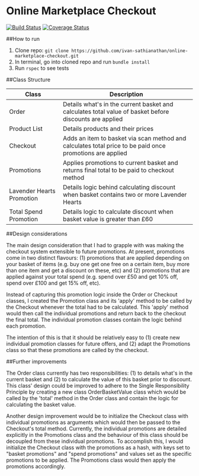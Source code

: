 # Online Marketplace Checkout
[![Build Status](https://travis-ci.org/ivan-sathianathan/online-marketplace-checkout.svg?branch=master)](https://travis-ci.org/ivan-sathianathan/online-marketplace-checkout)
[![Coverage Status](https://coveralls.io/repos/github/ivan-sathianathan/online-marketplace-checkout/badge.svg?branch=master)](https://coveralls.io/github/ivan-sathianathan/online-marketplace-checkout?branch=master)

##How to run

1. Clone repo: ``git clone https://github.com/ivan-sathianathan/online-marketplace-checkout.git``
2. In terminal, go into cloned repo and run ``bundle install``
3. Run ``rspec`` to see tests

##Class Structure

| Class | Description |
| --- | --- |
| Order | Details what's in the current basket and calculates total value of basket before discounts are applied |
| Product List | Details products and their prices |  
| Checkout | Adds an item to basket via scan method and calculates total price to be paid once promotions are applied |
| Promotions | Applies promotions to current basket and returns final total to be paid to checkout method |
| Lavender Hearts Promotion | Details logic behind calculating discount when basket contains two or more Lavender Hearts |
| Total Spend Promotion | Details logic to calculate discount when basket value is greater than £60 | 

##Design considerations

The main design consideration that I had to grapple with was making the checkout system extensible to future promotions. At present, promotions come in two distinct flavours: (1) promotions that are applied depending on your basket of items (e.g. buy one get one free on a certain item, buy more than one item and get a discount on these, etc) and (2) promotions that are applied against your total spend (e.g. spend over £50 and get 10% off, spend over £100 and get 15% off, etc). 

Instead of capturing this promotion logic inside the Order or Checkout classes, I created the Promotion class and its 'apply' method to be called by the Checkout whenever the total had to be calculated. This 'apply' method would then call the individual promotions and return back to the checkout the final total. The individual promotion classes contain the logic behind each promotion.

The intention of this is that it should be relatively easy to (1) create new individual promotion classes for future offers, and (2) adapt the Promotions class so that these promotions are called by the checkout.

##Further improvements

The Order class currently has two responsibilities: (1) to details what's in the current basket and (2) to calculate the value of this basket prior to discount. This class' design could be improved to adhere to the Single Responsibility Principle by creating a new class OrderBasketValue class which would be called by the 'total' method in the Order class and contain the logic for calculating the basket value.

Another design improvement would be to initialize the Checkout class with individual promotions as arguments which would then be passed to the Checkout's total method. Currently, the individual promotions are detailed explicitly in the Promotions class and the behaviour of this class should be decoupled from these individual promotions. To accomplish this, I would initialize the Checkout class with the promotions as a hash, with keys set to "basket promotions" and "spend promotions" and values set as the specific promotions to be applied. The Promotions class would then apply the promotions accordingly.


